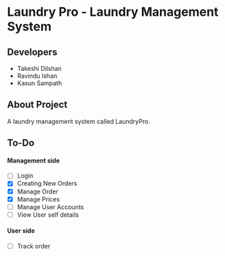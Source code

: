 # Laundry Pro - Laundry Management System

## Developers

- Takeshi Dilshan
- Ravindu Ishan
- Kasun Sampath

## About Project

A laundry management system called LaundryPro.

## To-Do

#### Management side
- [ ] Login
- [x] Creating New Orders
- [x] Manage Order
- [x] Manage Prices
- [ ] Manage User Accounts
- [ ] View User self details
#### User side
- [ ] Track order
